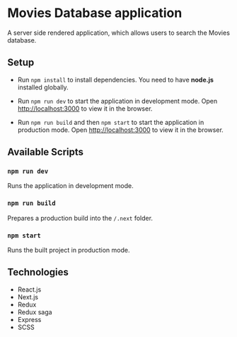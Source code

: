 # Movies Database application
A server side rendered application, which allows users to search the Movies database.

## Setup

* Run `npm install` to install dependencies. You need to have **node.js** installed globally.

* Run `npm run dev` to start the application in development mode. Open [http://localhost:3000](http://localhost:3000) to view it in the browser.

* Run `npm run build` and then `npm start` to start the application in production mode. Open [http://localhost:3000](http://localhost:3000) to view it in the browser.

## Available Scripts

### `npm run dev`

Runs the application in development mode.

### `npm run build`

Prepares a production build into the `/.next` folder.

### `npm start`

Runs the built project in production mode.

## Technologies

* React.js
* Next.js
* Redux
* Redux saga
* Express
* SCSS
